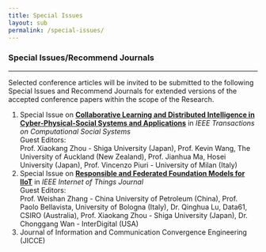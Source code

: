 ```yaml
---
title: Special Issues
layout: sub
permalink: /special-issues/
---
```


<h3>Special Issues/Recommend Journals</h3>
<hr/>

<p>
Selected conference articles will be invited to be submitted to the following Special Issues and Recommend Journals for extended versions of the accepted conference papers within the scope of the Research.
</p>
<ol>

<li>Special Issue on <a href="/2024/assets/files/si/CFP_IEEE_Trans_CSS.pdf" target=_new><b>Collaborative Learning and Distributed Intelligence in Cyber-Physical-Social Systems and Applications</b></a> in <i>IEEE Transactions on Computational Social Systems</i>
<br/>
Guest Editors:
<br/>
Prof. Xiaokang Zhou - Shiga University (Japan), Prof. Kevin Wang, The University of Auckland (New Zealand), Prof. Jianhua Ma, Hosei University (Japan),  Prof. Vincenzo Piuri - University of Milan (Italy)
</li>

<li>Special Issue on <a href="https://ieee-iotj.org/wp-content/uploads/2024/06/Responsible_Federated_Foundation.pdf" target=_new><b>Responsible and Federated Foundation Models for IIoT</b></a> in <i>IEEE Internet of Things Journal</i>
<br/>
Guest Editors:
<br/>
Prof. Weishan Zhang - China University of Petroleum (China), Prof. Paolo Bellavista, University of Bologna (Italy), Dr. Qinghua Lu, Data61, CSIRO (Australia),  Prof. Xiaokang Zhou - Shiga University (Japan), Dr. Chonggang Wan - InterDigital (USA)
</li>


<li>Journal of Information and Communication Convergence Engineering (JICCE)</li> 
</ol>
